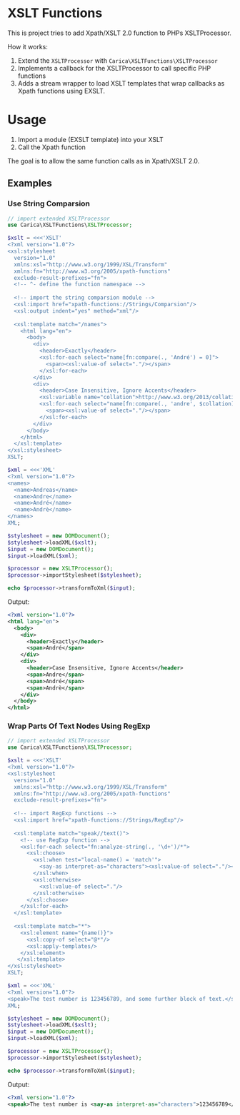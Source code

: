 # XSLT Functions

This is project tries to add Xpath/XSLT 2.0 function to PHPs XSLTProcessor.

How it works:

1. Extend the `XSLTProcessor` with `Carica\XSLTFunctions\XSLTProcessor`
2. Implements a callback for the XSLTProcessor to call specific PHP functions
3. Adds a stream wrapper to load XSLT templates that wrap callbacks as 
   Xpath functions using EXSLT.

# Usage   
   
1. Import a module (EXSLT template) into your XSLT
2. Call the Xpath function

The goal is to allow the same function calls as in Xpath/XSLT 2.0.    

## Examples

### Use String Comparsion

```php
// import extended XSLTProcessor
use Carica\XSLTFunctions\XSLTProcessor;

$xslt = <<<'XSLT'
<?xml version="1.0"?>
<xsl:stylesheet 
  version="1.0" 
  xmlns:xsl="http://www.w3.org/1999/XSL/Transform" 
  xmlns:fn="http://www.w3.org/2005/xpath-functions"
  exclude-result-prefixes="fn">
  <!-- ^- define the function namespace -->
  
  <!-- import the string comparsion module -->
  <xsl:import href="xpath-functions://Strings/Comparsion"/>
  <xsl:output indent="yes" method="xml"/>
                
  <xsl:template match="/names">
    <html lang="en">
      <body>
        <div>
          <header>Exactly</header>
          <xsl:for-each select="name[fn:compare(., 'André') = 0]">
            <span><xsl:value-of select="."/></span>
          </xsl:for-each>
        </div>
        <div>
          <header>Case Insensitive, Ignore Accents</header>
          <xsl:variable name="collation">http://www.w3.org/2013/collation/UCA?strength=primary</xsl:variable>
          <xsl:for-each select="name[fn:compare(., 'andre', $collation) = 0]">
            <span><xsl:value-of select="."/></span>
          </xsl:for-each>
        </div>
      </body>
    </html>
  </xsl:template>
</xsl:stylesheet>
XSLT;

$xml = <<<'XML'
<?xml version="1.0"?>
<names>
  <name>Andreas</name>
  <name>Andre</name>
  <name>André</name>
  <name>Andrè</name>
</names>
XML;

$stylesheet = new DOMDocument();
$stylesheet->loadXML($xslt);
$input = new DOMDocument();
$input->loadXML($xml);

$processor = new XSLTProcessor();
$processor->importStylesheet($stylesheet);

echo $processor->transformToXml($input);
```

Output:

```XML
<?xml version="1.0"?>
<html lang="en">
  <body>
    <div>
      <header>Exactly</header>
      <span>André</span>
    </div>
    <div>
      <header>Case Insensitive, Ignore Accents</header>
      <span>Andre</span>
      <span>André</span>
      <span>Andrè</span>
    </div>
  </body>
</html>
```

### Wrap Parts Of Text Nodes Using RegExp 
   
```php
// import extended XSLTProcessor
use Carica\XSLTFunctions\XSLTProcessor;

$xslt = <<<'XSLT'
<?xml version="1.0"?>
<xsl:stylesheet 
  version="1.0" 
  xmlns:xsl="http://www.w3.org/1999/XSL/Transform" 
  xmlns:fn="http://www.w3.org/2005/xpath-functions"
  exclude-result-prefixes="fn">
  
  <!-- import RegExp functions -->
  <xsl:import href="xpath-functions://Strings/RegExp"/>
                
  <xsl:template match="speak//text()">
    <!-- use RegExp function -->
    <xsl:for-each select="fn:analyze-string(., '\d+')/*">
      <xsl:choose>
        <xsl:when test="local-name() = 'match'">
          <say-as interpret-as="characters"><xsl:value-of select="."/></say-as>
        </xsl:when>
        <xsl:otherwise>
          <xsl:value-of select="."/>
        </xsl:otherwise>
      </xsl:choose>
    </xsl:for-each>
  </xsl:template>
  
  <xsl:template match="*">
    <xsl:element name="{name()}">
      <xsl:copy-of select="@*"/>
      <xsl:apply-templates/>
    </xsl:element>
   </xsl:template>
</xsl:stylesheet>
XSLT;

$xml = <<<'XML'
<?xml version="1.0"?>
<speak>The test number is 123456789, and some further block of text.</speak>
XML;

$stylesheet = new DOMDocument();
$stylesheet->loadXML($xslt);
$input = new DOMDocument();
$input->loadXML($xml);

$processor = new XSLTProcessor();
$processor->importStylesheet($stylesheet);

echo $processor->transformToXml($input);
```

Output:

```XML
<?xml version="1.0"?>
<speak>The test number is <say-as interpret-as="characters">123456789</say-as>, and some further block of text.</speak>
```

